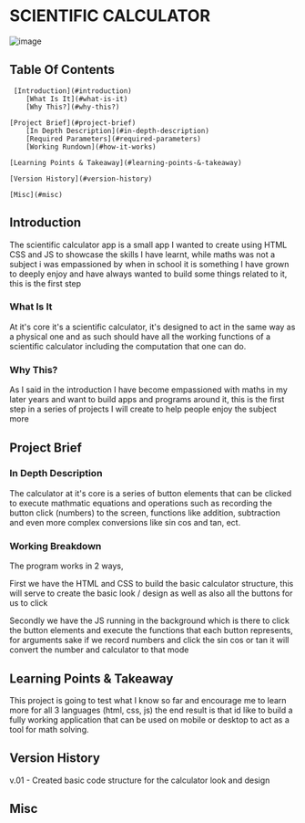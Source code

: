 # SCIENTIFIC CALCULATOR

![image](https://github.com/ShaAnder/Misc_JS_Portfolio_Projects/assets/129494996/9011efbb-f8e1-4385-b7e1-e5c27c1d1536)


## Table Of Contents

     [Introduction](#introduction)
        [What Is It](#what-is-it)
        [Why This?](#why-this?)

    [Project Brief](#project-brief)
        [In Depth Description](#in-depth-description)
        [Required Parameters](#required-parameters)
        [Working Rundown](#how-it-works)

    [Learning Points & Takeaway](#learning-points-&-takeaway)

    [Version History](#version-history)

    [Misc](#misc)

## Introduction

The scientific calculator app is a small app I wanted to create using HTML CSS and JS to showcase the skills I have learnt, while maths was not a subject i was empassioned by when in school it is something I have grown to deeply enjoy and have always wanted to build some things related to it, this is the first step

### What Is It

At it's core it's a scientific calculator, it's designed to act in the same way as a physical one and as such should have all the working functions of a scientific calculator including the computation that one can do.

### Why This?

As I said in the introduction I have become empassioned with maths in my later years and want to build apps and programs around it, this is the first step in a series of projects I will create to help people enjoy the subject more

## Project Brief

### In Depth Description

The calculator at it's core is a series of button elements that can be clicked to execute mathmatic equations and operations such as recording the button click (numbers) to the screen, functions like addition, subtraction and even more complex conversions like sin cos and tan, ect.

### Working Breakdown

The program works in 2 ways,

First we have the HTML and CSS to build the basic calculator structure, this will serve to create the basic look / design as well as also all the buttons for us to click

Secondly we have the JS running in the background which is there to click the button elements and execute the functions that each button represents, for arguments sake if we record numbers and click the sin cos or tan it will convert the number and calculator to that mode

## Learning Points & Takeaway

This project is going to test what I know so far and encourage me to learn more for all 3 languages (html, css, js) the end result is that id like to build a fully working application that can be used on mobile or desktop to act as a tool for math solving.

## Version History

v.01 - Created basic code structure for the calculator look and design

## Misc
